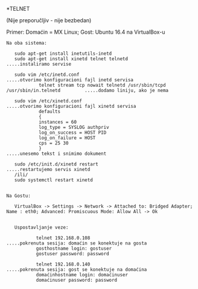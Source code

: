 *TELNET 

(Nije preporučljiv - nije bezbedan)
       
       
Primer: Domaćin = MX Linux; Gost: Ubuntu 16.4 na VirtualBox-u
       
    Na oba sistema: 
    
       sudo apt-get install inetutils-inetd 
       sudo apt-get install xinetd telnet telnetd                                              .....instaliramo servise
       
       sudo vim /etc/inetd.conf                                                         .....otvorimo konfiguracioni fajl inetd servisa 
                telnet stream tcp nowait telnetd /usr/sbin/tcpd /usr/sbin/in.telnetd         .....dodamo liniju, ako je nema
                
       sudo vim /etc/xinetd.conf                                                        .....otvorimo konfiguracioni fajl xinetd servisa
                defaults
                {
                instances = 60
                log_type = SYSLOG authpriv
                log_on_success = HOST PID
                log_on_failure = HOST
                cps = 25 30
                }                                                                            .....unesemo tekst i snimimo dokument
       
       sudo /etc/init.d/xinetd restart                                                  .....restartujemo servis xinetd 
       /ili/
       sudo systemctl restart xinetd
      
      
    Na Gostu: 
    
       VirtualBox -> Settings -> Network -> Attached to: Bridged Adapter; Name : eth0; Advanced: Promiscuous Mode: Allow All -> Ok

       
       Uspostavljanje veze: 
              
               telnet 192.168.0.108                                                     .....pokrenuta sesija: domaćin se konektuje na gosta 
               gosthostname login: gostuser 
               gostuser password: password
               
               telnet 192.168.0.140                                                     .....pokrenuta sesija: gost se konektuje na domaćina
               domaćinhostname login: domaćinuser 
               domaćinuser password: password
   